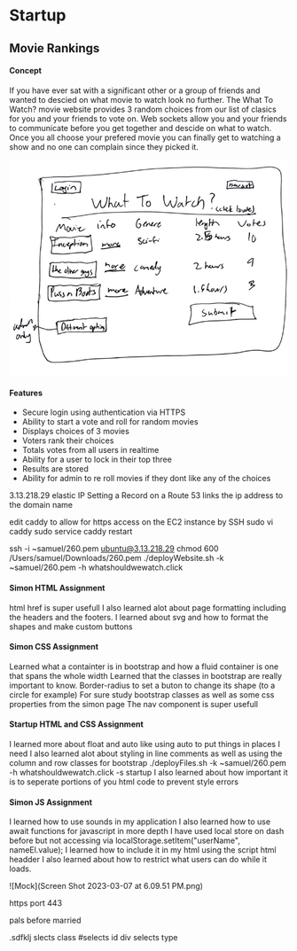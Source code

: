 # Startup
## Movie Rankings
#### Concept
If you have ever sat with a significant other or a group of friends and wanted to descied on what movie to watch look no further. The What To Watch? movie website provides 3 random choices from our list of clasics for you and your friends to vote on. Web sockets allow you and your friends to communicate before you get together and descide on what to watch. Once you all choose your prefered movie you can finally get to watching a show and no one can complain since they picked it.

![Mock](260-startup.jpg)
#### Features
- Secure login using authentication via HTTPS 
- Ability to start a vote and roll for random movies
- Displays choices of 3 movies
- Voters rank their choices
- Totals votes from all users in realtime
- Ability for a user to lock in their top three
- Results are stored
- Ability for admin to re roll movies if they dont like any of the choices



3.13.218.29 elastic IP
Setting a Record on a Route 53 links the ip address to the domain name

edit caddy to allow for https access on the EC2 instance by SSH
sudo vi caddy 
sudo service caddy restart

ssh -i ~samuel/260.pem ubuntu@3.13.218.29
chmod  600 /Users/samuel/Downloads/260.pem
./deployWebsite.sh -k ~samuel/260.pem -h whatshouldwewatch.click

#### Simon HTML Assignment
html href is super usefull 
I also learned alot about page formatting including the headers and the footers.
I learned about svg and how to format the shapes and make custom buttons

#### Simon CSS Assignment
Learned what a containter is in bootstrap and how a fluid container is one that spans the whole width
Learned that the classes in bootstrap are really important to know.
Border-radius to set a buton to change its shape (to a circle for example)
For sure study bootstrap classes as well as some css properties from the simon page
The nav component is super usefull

#### Startup HTML and CSS Assignment
I learned more about float and auto like using auto to put things in places I need
I also learned alot about styling in line comments as well as using the column and row classes for bootstrap
./deployFiles.sh -k ~samuel/260.pem -h whatshouldwewatch.click -s startup
I also learned about how important it is to seperate portions of you html code to prevent style errors


#### Simon JS Assignment
I learned how to use sounds in my application
I also learned how to use await functions for javascript in more depth
I have used local store on dash before but not accessing via  localStorage.setItem("userName", nameEl.value);
I learned how to include it in my html using the script html headder
I also learned about how to restrict what users can do while it loads.


![Mock](Screen Shot 2023-03-07 at 6.09.51 PM.png)

https port 443

pals before married 

.sdfklj slects class
#selects id 
div selects type